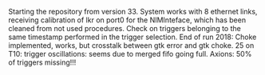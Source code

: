 Starting the repository from version 33. System works with 8 ethernet links, receiving calibration of lkr on port0 for the NIMInteface, which has been cleaned from not used procedures. Check on triggers belonging to the same timestamp performed in the trigger selection.
End of run 2018:
Choke implemented, works, but crosstalk between gtk error and gtk choke.
25 on T10: trigger oscillations: seems due to merged fifo going full.
Axions: 50% of triggers missing!!!
